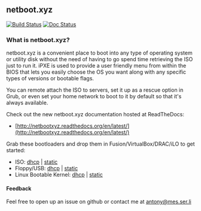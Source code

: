 ## netboot.xyz

[![Build Status](https://travis-ci.org/antonym/netboot.xyz.svg?branch=master)](https://travis-ci.org/antonym/netboot.xyz) [![Doc Status](https://readthedocs.org/projects/netbootxyz/badge/?version=latest)](https://readthedocs.org/projects/netbootxyz)

### What is netboot.xyz?

netboot.xyz is a convenient place to boot into any type of operating system or utility disk without the need of having to go spend time retrieving the ISO just to run it. iPXE is used to provide a user friendly menu from within the BIOS that lets you easily choose the OS you want along with any specific types of versions or bootable flags.

You can remote attach the ISO to servers, set it up as a rescue option in Grub, or even set your home network to boot to it by default so that it's always available.

Check out the new netboot.xyz documentation hosted at ReadTheDocs:	
* [http://netbootxyz.readthedocs.org/en/latest/](http://netbootxyz.readthedocs.org/en/latest/)

Grab these bootloaders and drop them in Fusion/VirtualBox/DRAC/iLO to get started:

* ISO: [dhcp](http://cdn.netboot.xyz/ipxe/netboot.xyz-dhcp.iso) | [static](http://cdn.netboot.xyz/ipxe/netboot.xyz-static.iso)
* Floppy/USB: [dhcp](http://cdn.netboot.xyz/ipxe/netboot.xyz-dhcp.dsk) | [static](http://cdn.netboot.xyz/ipxe/netboot.xyz-dhcp.dsk)
* Linux Bootable Kernel: [dhcp](http://cdn.netboot.xyz/ipxe/netboot.xyz-dhcp.lkrn) | [static](http://cdn.netboot.xyz/ipxe/netboot.xyz-static.lkrn)

#### Feedback

Feel free to open up an issue on github or contact me at antony@mes.ser.li
